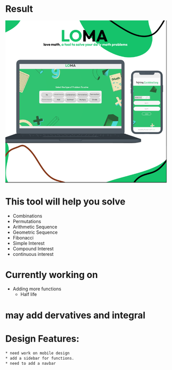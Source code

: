 # Result
![Result](result.png)

# This tool will help you solve 
* Combinations 
* Permutations 
* Arithmetic Sequence
* Geometric Sequence
* Fibonacci
* Simple Interest
* Compound Interest
* continuous interest




# Currently working on 
* Adding more functions
    * Half life

# may add dervatives and integral

# Design Features:
    * need work on mobile design
    * add a sidebar for functions.
    * need to add a navbar

